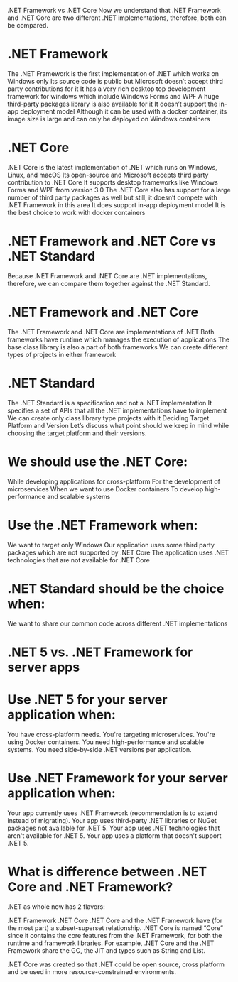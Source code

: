 ﻿.NET Framework vs .NET Core
Now we understand that .NET Framework and .NET Core are two different .NET implementations, therefore, both can be compared.

.NET Framework
================

The .NET Framework is the first implementation of .NET which works on Windows only
Its source code is public but Microsoft doesn’t accept third party contributions for it
It has a very rich desktop top development framework for windows which include Windows Forms and WPF
A huge third-party packages library is also available for it
It doesn’t support the in-app deployment model
Although it can be used with a docker container, its image size is large and can only be deployed on Windows containers

.NET Core
===========

.NET Core is the latest implementation of .NET which runs on Windows, Linux, and macOS
Its open-source and Microsoft accepts third party contribution to .NET Core
It supports desktop frameworks like Windows Forms and WPF from version 3.0
The .NET Core also has support for a large number of third party packages as well but still, it doesn’t compete with .NET Framework in this area
It does support in-app deployment model
It is the best choice to work with docker containers

.NET Framework and .NET Core vs .NET Standard
===============================================
Because .NET Framework and .NET Core are .NET implementations, therefore, we can compare them together against the .NET Standard.

.NET Framework and .NET Core
============================

The .NET Framework and .NET Core are implementations of .NET
Both frameworks have runtime which manages the execution of applications
The base class library is also a part of both frameworks
We can create different types of projects in either framework

.NET Standard
==============

The .NET Standard is a specification and not a .NET implementation
It specifies a set of APIs that all the .NET implementations have to implement
We can create only class library type projects with it
Deciding Target Platform and Version
Let’s discuss what point should we keep in mind while choosing the target platform and their versions.

We should use the .NET Core:
==============================

While developing applications for cross-platform
For the development of microservices
When we want to use Docker containers
To develop high-performance and scalable systems

Use the .NET Framework when:
============================

We want to target only Windows
Our application uses some third party packages which are not supported by .NET Core
The application uses .NET technologies that are not available for .NET Core

.NET Standard should be the choice when:
=======================================

We want to share our common code across different .NET implementations

.NET 5 vs. .NET Framework for server apps
=============================================

Use .NET 5 for your server application when:
============================================

You have cross-platform needs.
You're targeting microservices.
You're using Docker containers.
You need high-performance and scalable systems.
You need side-by-side .NET versions per application.

Use .NET Framework for your server application when:
======================================================

Your app currently uses .NET Framework (recommendation is to extend instead of migrating).
Your app uses third-party .NET libraries or NuGet packages not available for .NET 5.
Your app uses .NET technologies that aren't available for .NET 5.
Your app uses a platform that doesn't support .NET 5.

What is difference between .NET Core and .NET Framework?
========================================================
.NET as whole now has 2 flavors:

.NET Framework
.NET Core
.NET Core and the .NET Framework have (for the most part) a subset-superset relationship. .NET Core is named “Core” since it contains the core features from the .NET Framework, for both the runtime and framework libraries. For example, .NET Core and the .NET Framework share the GC, the JIT and types such as String and List.

.NET Core was created so that .NET could be open source, cross platform and be used in more resource-constrained environments.
